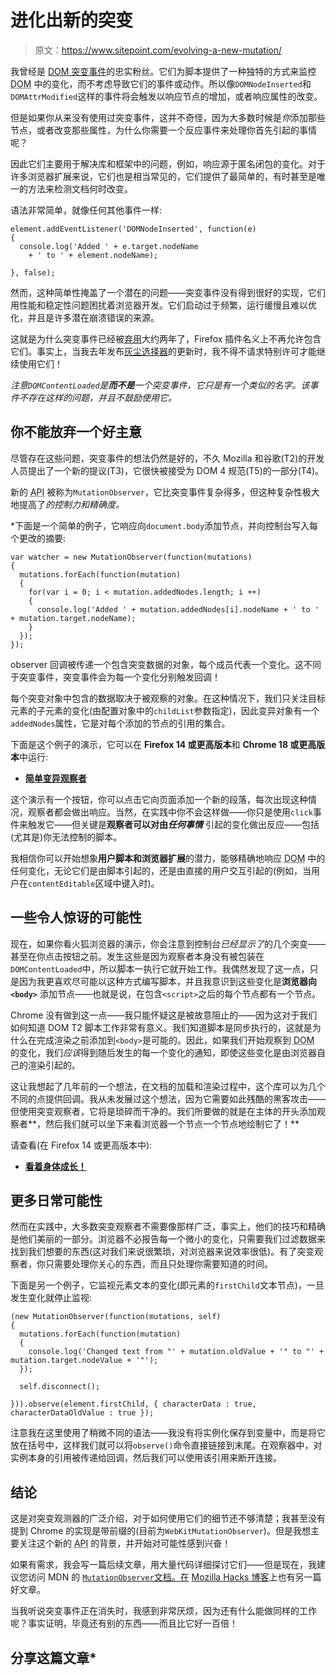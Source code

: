 # 进化出新的突变

> 原文：<https://www.sitepoint.com/evolving-a-new-mutation/>

我曾经是 [DOM 突变事件](https://www.w3.org/TR/DOM-Level-2-Events/events.html#Events-MutationEvent "DOM2 MutationEvent (w3.org)")的忠实粉丝。它们为脚本提供了一种独特的方式来监控 <abbr title="Document Object Model">DOM</abbr> 中的变化，而不考虑导致它们的事件或动作。所以像`DOMNodeInserted`和`DOMAttrModified`这样的事件将会触发以响应节点的增加，或者响应属性的改变。

但是如果你从来没有使用过突变事件，这并不奇怪，因为大多数时候是*你*添加那些节点，或者改变那些属性，为什么你需要一个反应事件来处理你首先引起的事情呢？

因此它们主要用于解决库和框架中的问题，例如，响应源于匿名闭包的变化。对于许多浏览器扩展来说，它们也是相当常见的，它们提供了最简单的，有时甚至是唯一的方法来检测文档何时改变。

语法非常简单，就像任何其他事件一样:

```
element.addEventListener('DOMNodeInserted', function(e)
{
  console.log('Added ' + e.target.nodeName
    + ' to ' + element.nodeName);

}, false);
```

然而，这种简单性掩盖了一个潜在的问题——突变事件没有得到很好的实现，它们用性能和稳定性问题困扰着浏览器开发。它们启动过于频繁，运行缓慢且难以优化，并且是许多潜在崩溃错误的来源。

这就是为什么突变事件已经被[弃用](https://www.w3.org/TR/DOM-Level-3-Events/#events-mutationevents "DOM3 Mutation Events (w3.org)")大约两年了，Firefox 插件名义上不再允许包含它们。事实上，当我去年发布[灰尘选择器](https://addons.mozilla.org/en-US/firefox/addon/dust-me-selectors/ "Dust-Me Selectors for Firefox (addons.mozilla.org)")的更新时，我不得不请求特别许可才能继续使用它们！

*注意`DOMContentLoaded`是**而不是**一个突变事件，它只是有一个类似的名字。该事件不存在这样的问题，并且不鼓励使用它。*

## 你不能放弃一个好主意

尽管存在这些问题，突变事件的想法仍然是好的，不久 Mozilla 和谷歌(T2)的开发人员提出了一个新的提议(T3)，它很快被接受为 DOM 4 规范(T5)的一部分(T4)。

新的 <abbr title="Application Programming Interface">API</abbr> 被称为`MutationObserver`，它比突变事件复杂得多，但这种复杂性极大地提高了*的控制力和精确度。*

 *下面是一个简单的例子，它响应向`document.body`添加节点，并向控制台写入每个更改的摘要:

```
var watcher = new MutationObserver(function(mutations) 
{
  mutations.forEach(function(mutation)
  {
    for(var i = 0; i < mutation.addedNodes.length; i ++)
    {
      console.log('Added ' + mutation.addedNodes[i].nodeName + ' to ' + mutation.target.nodeName);
    }
  });
});
```

observer 回调被传递一个包含突变数据的对象，每个成员代表一个变化。这不同于突变事件，突变事件会为每一个变化分别触发回调！

每个突变对象中包含的数据取决于被观察的对象。在这种情况下，我们只关注目标元素的子元素的变化(由配置对象中的`childList`参数指定)，因此变异对象有一个`addedNodes`属性，它是对每个添加的节点的引用的集合。

下面是这个例子的演示，它可以在 **Firefox 14 或更高版本**和 **Chrome 18 或更高版本**中运行:

*   **[简单变异观察者](http://jspro.brothercake.com/mutation/simple.html)**

这个演示有一个按钮，你可以点击它向页面添加一个新的段落，每次出现这种情况，观察者都会做出响应。当然，在实践中你不会这样做——你只是使用`click`事件来触发它——但关键是**观察者可以对由*任何事情*** 引起的变化做出反应——包括(尤其是)你无法控制的脚本。

我相信你可以开始想象**用户脚本和浏览器扩展**的潜力，能够精确地响应 <abbr title="Document Object Model">DOM</abbr> 中的任何变化，无论它们是由脚本引起的，还是由直接的用户交互引起的(例如，当用户在`contentEditable`区域中键入时)。

## 一些令人惊讶的可能性

现在，如果你看火狐浏览器的演示，你会注意到控制台*已经显示了*的几个突变——甚至在你点击按钮之前。发生这些是因为观察者本身没有被包装在`DOMContentLoaded`中，所以脚本一执行它就开始工作。我偶然发现了这一点，只是因为我更喜欢尽可能以这种方式编写脚本，并且我意识到这些变化是**浏览器向`<body>`** 添加节点——也就是说，在包含`<script>`之后的每个节点都有一个节点。

Chrome 没有做到这一点——我只能怀疑这是被故意阻止的——因为这对于我们如何知道 DOM T2 脚本工作非常有意义。我们知道脚本是同步执行的，这就是为什么在完成渲染之前添加到`<body>`是可能的。因此，如果我们开始观察到 <abbr title="Document Object Model">DOM</abbr> 的变化，我们*应该*得到随后发生的每一个变化的通知，即使这些变化是由浏览器自己的渲染引起的。

这让我想起了几年前的一个想法，在文档的加载和渲染过程中，这个库可以为几个不同的点提供回调。我从未发展过这个想法，因为它需要如此残酷的黑客攻击——但使用突变观察者，它将是琐碎而干净的。我们所要做的就是在主体的开头添加观察者**，然后我们就可以坐下来看浏览器一个节点一个节点地绘制它了！**

请查看(在 Firefox 14 或更高版本中):

*   **[看着身体成长！](http://jspro.brothercake.com/mutation/body.html)**

## 更多日常可能性

然而在实践中，大多数突变观察者不需要像那样广泛，事实上，他们的技巧和精确是他们美丽的一部分。浏览器不必报告每一个微小的变化，只需要我们过滤数据来找到我们想要的东西(这对我们来说很繁琐，对浏览器来说效率很低)。有了突变观察者，你只需要处理你关心的东西，而且只处理你需要知道的时间。

下面是另一个例子，它监视元素文本的变化(即元素的`firstChild`文本节点)，一旦发生变化就停止监视:

```
(new MutationObserver(function(mutations, self) 
{
  mutations.forEach(function(mutation)
  {
    console.log('Changed text from "' + mutation.oldValue + '" to "' + mutation.target.nodeValue + '"');
  });

  self.disconnect();

})).observe(element.firstChild, { characterData : true, characterDataOldValue : true });
```

注意我在这里使用了稍微不同的语法——我没有将实例化保存到变量中，而是将它放在括号中，这样我们就可以将`observe()`命令直接链接到末尾。在观察器中，对实例本身的引用被传递给回调，然后我们可以使用该引用来断开连接。

## 结论

这是对突变观测器的广泛介绍，对于如何使用它们的细节还不够清楚；我甚至没有提到 Chrome 的实现是带前缀的(目前为`WebKitMutationObserver`)。但是我想主要关注这个新的 <abbr title="Application Programming Interface">API</abbr> 的背景，并开始对可能性感到兴奋！

如果有需求，我会写一篇后续文章，用大量代码详细探讨它们——但是现在，我建议您访问 MDN 的 [`MutationObserver`文档。在](https://developer.mozilla.org/en-US/docs/DOM/MutationObserver) [Mozilla Hacks 博客](https://hacks.mozilla.org/2012/05/dom-mutationobserver-reacting-to-dom-changes-without-killing-browser-performance/ "DOM MutationObserver — reacting to DOM changes without killing browser performance (hacks.mozilla.org)")上也有另一篇好文章。

当我听说突变事件正在消失时，我感到非常厌烦，因为还有什么能做同样的工作呢？事实证明，毕竟还有别的东西——而且比它好一百倍！

## 分享这篇文章*